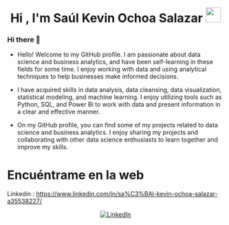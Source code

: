 <h1 align="center"><b>Hi , I'm Saúl Kevin Ochoa Salazar </b><img src="https://media.giphy.com/media/hvRJCLFzcasrR4ia7z/giphy.gif" width="35"></h1>

### Hi there 👋

* Hello! Welcome to my GitHub profile. I am passionate about data science and business analytics, and have been self-learning in these fields for some time. I enjoy working with data and using analytical techniques to help businesses make informed decisions.

* I have acquired skills in data analysis, data cleansing, data visualization, statistical modeling, and machine learning. I enjoy utilizing tools such as Python, SQL, and Power Bi to work with data and present information in a clear and effective manner.

* On my GitHub profile, you can find some of my projects related to data science and business analytics. I enjoy sharing my projects and collaborating with other data science enthusiasts to learn together and improve my skills.

# **Encuéntrame en la web**
Linkedin : https://www.linkedin.com/in/sa%C3%BAl-kevin-ochoa-salazar-a35538227/

</div>

<div align=center>
 <a href="https://www.linkedin.com/in/sa%C3%BAl-kevin-ochoa-salazar-a35538227/" target="_blank"><img src="https://img.shields.io/static/v1?style=for-the-badge&message=LinkedIn&color=0A66C2&logo=LinkedIn&logoColor=FFFFFF&label=" alt="LinkedIn" /></a>
</div>
 

